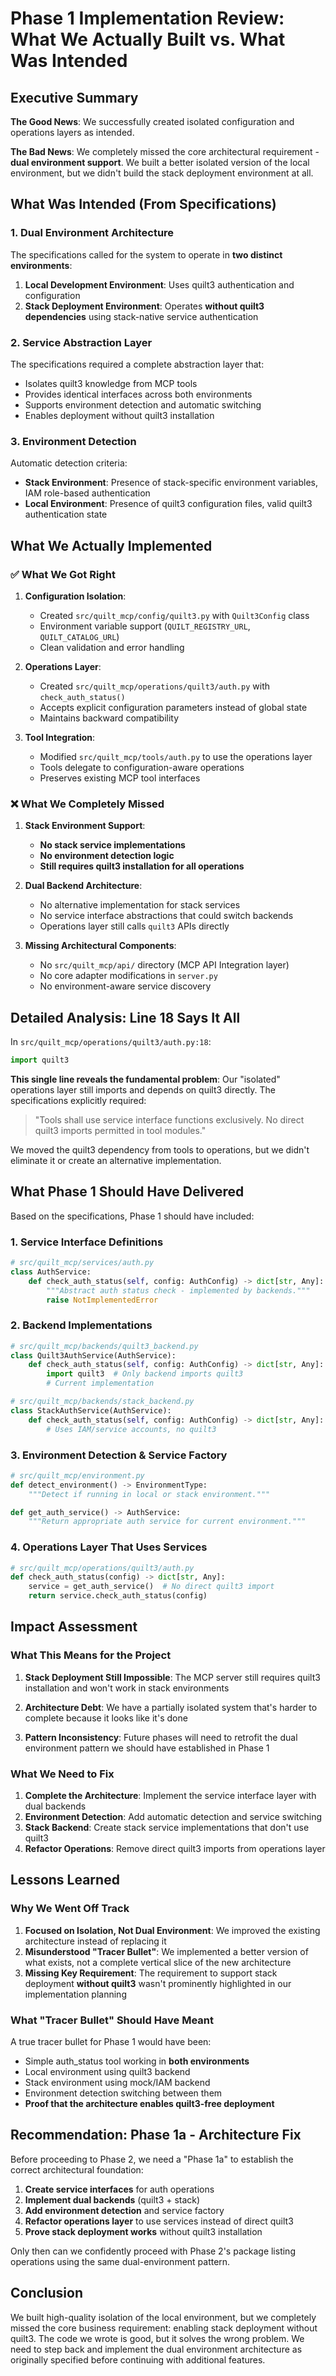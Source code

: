 <!-- markdownlint-disable MD013 -->
# Phase 1 Implementation Review: What We Actually Built vs. What Was Intended

## Executive Summary

**The Good News**: We successfully created isolated configuration and operations layers as intended.

**The Bad News**: We completely missed the core architectural requirement - **dual environment support**. We built a better isolated version of the local environment, but we didn't build the stack deployment environment at all.

## What Was Intended (From Specifications)

### 1. Dual Environment Architecture

The specifications called for the system to operate in **two distinct environments**:

1. **Local Development Environment**: Uses quilt3 authentication and configuration
2. **Stack Deployment Environment**: Operates **without quilt3 dependencies** using stack-native service authentication

### 2. Service Abstraction Layer

The specifications required a complete abstraction layer that:

- Isolates quilt3 knowledge from MCP tools
- Provides identical interfaces across both environments
- Supports environment detection and automatic switching
- Enables deployment without quilt3 installation

### 3. Environment Detection

Automatic detection criteria:

- **Stack Environment**: Presence of stack-specific environment variables, IAM role-based authentication
- **Local Environment**: Presence of quilt3 configuration files, valid quilt3 authentication state

## What We Actually Implemented

### ✅ What We Got Right

1. **Configuration Isolation**:
   - Created `src/quilt_mcp/config/quilt3.py` with `Quilt3Config` class
   - Environment variable support (`QUILT_REGISTRY_URL`, `QUILT_CATALOG_URL`)
   - Clean validation and error handling

2. **Operations Layer**:
   - Created `src/quilt_mcp/operations/quilt3/auth.py` with `check_auth_status()`
   - Accepts explicit configuration parameters instead of global state
   - Maintains backward compatibility

3. **Tool Integration**:
   - Modified `src/quilt_mcp/tools/auth.py` to use the operations layer
   - Tools delegate to configuration-aware operations
   - Preserves existing MCP tool interfaces

### ❌ What We Completely Missed

1. **Stack Environment Support**:
   - **No stack service implementations**
   - **No environment detection logic**
   - **Still requires quilt3 installation for all operations**

2. **Dual Backend Architecture**:
   - No alternative implementation for stack services
   - No service interface abstractions that could switch backends
   - Operations layer still calls `quilt3` APIs directly

3. **Missing Architectural Components**:
   - No `src/quilt_mcp/api/` directory (MCP API Integration layer)
   - No core adapter modifications in `server.py`
   - No environment-aware service discovery

## Detailed Analysis: Line 18 Says It All

In `src/quilt_mcp/operations/quilt3/auth.py:18`:

```python
import quilt3
```

**This single line reveals the fundamental problem**: Our "isolated" operations layer still imports and depends on quilt3 directly. The specifications explicitly required:

> "Tools shall use service interface functions exclusively. No direct quilt3 imports permitted in tool modules."

We moved the quilt3 dependency from tools to operations, but we didn't eliminate it or create an alternative implementation.

## What Phase 1 Should Have Delivered

Based on the specifications, Phase 1 should have included:

### 1. Service Interface Definitions

```python
# src/quilt_mcp/services/auth.py
class AuthService:
    def check_auth_status(self, config: AuthConfig) -> dict[str, Any]:
        """Abstract auth status check - implemented by backends."""
        raise NotImplementedError
```

### 2. Backend Implementations

```python
# src/quilt_mcp/backends/quilt3_backend.py
class Quilt3AuthService(AuthService):
    def check_auth_status(self, config: AuthConfig) -> dict[str, Any]:
        import quilt3  # Only backend imports quilt3
        # Current implementation

# src/quilt_mcp/backends/stack_backend.py
class StackAuthService(AuthService):
    def check_auth_status(self, config: AuthConfig) -> dict[str, Any]:
        # Uses IAM/service accounts, no quilt3
```

### 3. Environment Detection & Service Factory

```python
# src/quilt_mcp/environment.py
def detect_environment() -> EnvironmentType:
    """Detect if running in local or stack environment."""

def get_auth_service() -> AuthService:
    """Return appropriate auth service for current environment."""
```

### 4. Operations Layer That Uses Services

```python
# src/quilt_mcp/operations/quilt3/auth.py
def check_auth_status(config) -> dict[str, Any]:
    service = get_auth_service()  # No direct quilt3 import
    return service.check_auth_status(config)
```

## Impact Assessment

### What This Means for the Project

1. **Stack Deployment Still Impossible**: The MCP server still requires quilt3 installation and won't work in stack environments

2. **Architecture Debt**: We have a partially isolated system that's harder to complete because it looks like it's done

3. **Pattern Inconsistency**: Future phases will need to retrofit the dual environment pattern we should have established in Phase 1

### What We Need to Fix

1. **Complete the Architecture**: Implement the service interface layer with dual backends
2. **Environment Detection**: Add automatic detection and service switching
3. **Stack Backend**: Create stack service implementations that don't use quilt3
4. **Refactor Operations**: Remove direct quilt3 imports from operations layer

## Lessons Learned

### Why We Went Off Track

1. **Focused on Isolation, Not Dual Environment**: We improved the existing architecture instead of replacing it
2. **Misunderstood "Tracer Bullet"**: We implemented a better version of what exists, not a complete vertical slice of the new architecture
3. **Missing Key Requirement**: The requirement to support stack deployment **without quilt3** wasn't prominently highlighted in our implementation planning

### What "Tracer Bullet" Should Have Meant

A true tracer bullet for Phase 1 would have been:

- Simple auth_status tool working in **both environments**
- Local environment using quilt3 backend
- Stack environment using mock/IAM backend
- Environment detection switching between them
- **Proof that the architecture enables quilt3-free deployment**

## Recommendation: Phase 1a - Architecture Fix

Before proceeding to Phase 2, we need a "Phase 1a" to establish the correct architectural foundation:

1. **Create service interfaces** for auth operations
2. **Implement dual backends** (quilt3 + stack)
3. **Add environment detection** and service factory
4. **Refactor operations layer** to use services instead of direct quilt3
5. **Prove stack deployment works** without quilt3 installation

Only then can we confidently proceed with Phase 2's package listing operations using the same dual-environment pattern.

## Conclusion

We built high-quality isolation of the local environment, but we completely missed the core business requirement: enabling stack deployment without quilt3. The code we wrote is good, but it solves the wrong problem. We need to step back and implement the dual environment architecture as originally specified before continuing with additional features.
